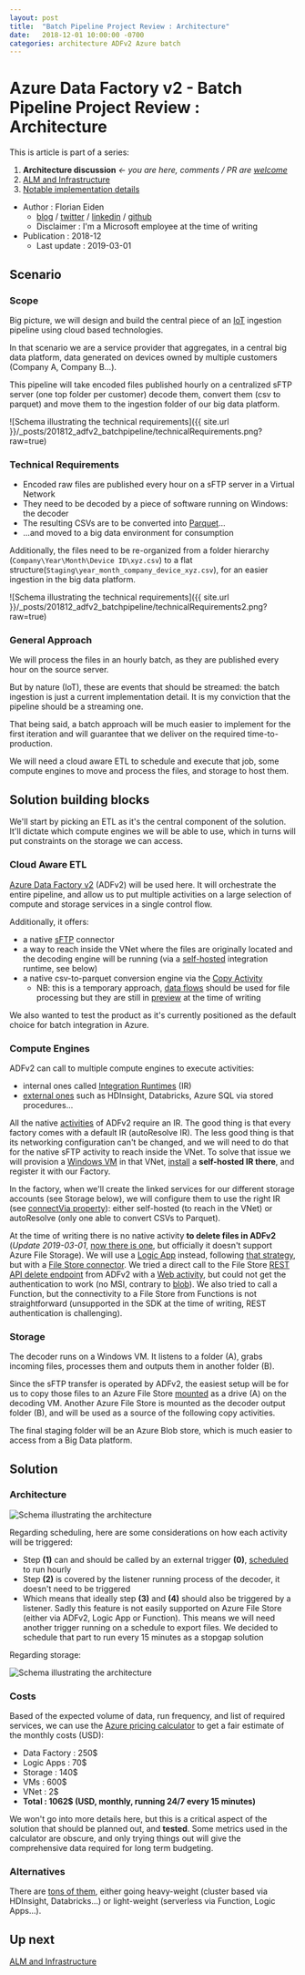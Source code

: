 ```yaml
---
layout: post
title:  "Batch Pipeline Project Review : Architecture"
date:   2018-12-01 10:00:00 -0700
categories: architecture ADFv2 Azure batch
---
```


# Azure Data Factory v2 - Batch Pipeline Project Review : Architecture

This is article is part of a series:

1. **Architecture discussion** *<- you are here, comments / PR are [welcome](https://github.com/Fleid/fleid.github.io/blob/master/adfv2_batchepipeline/201812_adfv2_batchpipeline_adr.md)*
2. [ALM and Infrastructure](https://fleid.github.io/adfv2_batchepipeline/201812_adfv2_batchpipeline_alm)
3. [Notable implementation details](https://fleid.github.io/adfv2_batchepipeline/201812_adfv2_batchpipeline_implementation)

- Author : Florian Eiden
  - [blog](https://fleid.net/) / [twitter](https://twitter.com/fleid_bi?lang=en) / [linkedin](https://ca.linkedin.com/in/fleid) / [github](https://github.com/fleid)
  - Disclaimer : I'm a Microsoft employee at the time of writing
- Publication : 2018-12
  - Last update : 2019-03-01

## Scenario

### Scope

Big picture, we will design and build the central piece of an [IoT](https://en.wikipedia.org/wiki/Internet_of_things) ingestion pipeline using cloud based technologies.

In that scenario we are a service provider that aggregates, in a central big data platform, data generated on devices owned by multiple customers (Company A, Company B...).

This pipeline will take encoded files published hourly on a centralized sFTP server (one top folder per customer) decode them, convert them (csv to parquet) and move them to the ingestion folder of our big data platform.

![Schema illustrating the technical requirements]({{ site.url }}/_posts/201812_adfv2_batchpipeline/technicalRequirements.png?raw=true)

### Technical Requirements

- Encoded raw files are published every hour on a sFTP server in a Virtual Network
- They need to be decoded by a piece of software running on Windows: the decoder
- The resulting CSVs are to be converted into [Parquet](https://parquet.apache.org/)...
- ...and moved to a big data environment for consumption

Additionally, the files need to be re-organized from a folder hierarchy (`Company\Year\Month\Device ID\xyz.csv`) to a flat structure(`Staging\year_month_company_device_xyz.csv`), for an easier ingestion in the big data platform.

![Schema illustrating the technical requirements]({{ site.url }}/_posts/201812_adfv2_batchpipeline/technicalRequirements2.png?raw=true)

### General Approach

We will process the files in an hourly batch, as they are published every hour on the source server.

But by nature (IoT), these are events that should be streamed: the batch ingestion is just a current implementation detail. It is my conviction that the pipeline should be a streaming one.

That being said, a batch approach will be much easier to implement for the first iteration and will guarantee that we deliver on the required time-to-production.

We will need a cloud aware ETL to schedule and execute that job, some compute engines to move and process the files, and storage to host them.

## Solution building blocks

We'll start by picking an ETL as it's the central component of the solution. It'll dictate which compute engines we will be able to use, which in turns will put constraints on the storage we can access.

### Cloud Aware ETL

[Azure Data Factory v2](https://docs.microsoft.com/en-us/azure/data-factory/introduction) (ADFv2) will be used here. It will orchestrate the entire pipeline, and allow us to put multiple activities on a large selection of compute and storage services in a single control flow.

Additionally, it offers:

- a native [sFTP](https://docs.microsoft.com/en-us/azure/data-factory/connector-sftp) connector
- a way to reach inside the VNet where the files are originally located and the decoding engine will be running (via a [self-hosted](https://docs.microsoft.com/en-us/azure/data-factory/create-self-hosted-integration-runtime) integration runtime, see below)
- a native csv-to-parquet conversion engine via the [Copy Activity](https://docs.microsoft.com/en-us/azure/data-factory/copy-activity-overview)
  - NB: this is a temporary approach, [data flows](https://kromerbigdata.com/2018/09/21/azure-data-factory-visual-data-flows-for-data-transformation-preview/) should be used for file processing but they are still in [preview](https://forms.office.com/Pages/ResponsePage.aspx?id=v4j5cvGGr0GRqy180BHbR0bW_1HTuLVCg-zA7dpw8gFURFFCR04yQUpLTThXRktQV0VLREFWVTRBWi4u) at the time of writing

We also wanted to test the product as it's currently positioned as the default choice for batch integration in Azure.

### Compute Engines

ADFv2 can call to multiple compute engines to execute activities: 

- internal ones called [Integration Runtimes](https://docs.microsoft.com/en-us/azure/data-factory/concepts-integration-runtime) (IR)
- [external ones](https://docs.microsoft.com/en-us/azure/data-factory/transform-data) such as HDInsight, Databricks, Azure SQL via stored procedures...

All the native [activities](https://docs.microsoft.com/en-us/azure/data-factory/concepts-pipelines-activities) of ADFv2 require an IR. The good thing is that every factory comes with a default IR (autoResolve IR). The less good thing is that its networking configuration can't be changed, and we will need to do that for the native sFTP activity to reach inside the VNet. To solve that issue we will provision a [Windows VM](https://docs.microsoft.com/en-us/azure/data-factory/create-self-hosted-integration-runtime#prerequisites) in that VNet, [install](https://docs.microsoft.com/en-us/azure/data-factory/create-self-hosted-integration-runtime#install-and-register-self-hosted-ir-from-the-download-center) a **self-hosted IR there**, and register it with our Factory. 

In the factory, when we'll create the linked services for our different storage accounts (see Storage below), we will configure them to use the right IR (see [connectVia property](https://docs.microsoft.com/en-us/azure/data-factory/concepts-datasets-linked-services#linked-service-json)): either self-hosted (to reach in the VNet) or autoResolve (only one able to convert CSVs to Parquet).

At the time of writing there is no native activity **to delete files in ADFv2** (*Update 2019-03-01*, [now there is one](https://docs.microsoft.com/en-us/azure/data-factory/delete-activity), but officially it doesn't support Azure File Storage). We will use a [Logic App](https://docs.microsoft.com/en-us/azure/logic-apps/logic-apps-overview) instead, following [that strategy](https://kromerbigdata.com/2018/03/15/azure-data-factory-delete-from-azure-blob-storage-and-table-storage/), but with a [File Store connector](https://docs.microsoft.com/en-us/connectors/azurefile/). We tried a direct call to the File Store [REST API delete endpoint](https://docs.microsoft.com/en-us/rest/api/storageservices/delete-file2) from ADFv2 with a [Web activity](https://docs.microsoft.com/en-us/azure/data-factory/control-flow-web-activity), but could not get the authentication to work (no MSI, contrary to [blob](https://toonvanhoutte.wordpress.com/2018/12/05/delete-blobs-in-azure-data-factory-by-leveraging-msi/)). We also tried to call a Function, but the connectivity to a File Store from Functions is not straightforward (unsupported in the SDK at the time of writing, REST authentication is challenging).

### Storage

The decoder runs on a Windows VM. It listens to a folder (A), grabs incoming files, processes them and outputs them in another folder (B).

Since the sFTP transfer is operated by ADFv2, the easiest setup will be for us to copy those files to an Azure File Store [mounted](https://docs.microsoft.com/en-us/azure/virtual-machines/windows/mount-azure-file-storage) as a drive (A) on the decoding VM. Another Azure File Store is mounted as the decoder output folder (B), and will be used as a source of the following copy activities.

The final staging folder will be an Azure Blob store, which is much easier to access from a Big Data platform.

## Solution

### Architecture

![Schema illustrating the architecture](/_posts/201812_adfv2_batchpipeline/technicalArchitecture.png?raw=true)

Regarding scheduling, here are some considerations on how each activity will be triggered:

- Step **(1)** can and should be called by an external trigger **(0)**, [scheduled](https://docs.microsoft.com/en-us/azure/data-factory/concepts-pipeline-execution-triggers#schedule-trigger) to run hourly
- Step **(2)** is covered by the listener running process of the decoder, it doesn't need to be triggered
- Which means that ideally step **(3)** and **(4)** should also be triggered by a listener. Sadly this feature is not easily supported on Azure File Store (either via ADFv2, Logic App or Function). This means we will need another trigger running on a schedule to export files. We decided to schedule that part to run every 15 minutes as a stopgap solution

Regarding storage:

![Schema illustrating the architecture](/_posts/201812_adfv2_batchpipeline/technicalArchitecture2.png?raw=true)

### Costs

Based of the expected volume of data, run frequency, and list of required services, we can use the [Azure pricing calculator](https://azure.microsoft.com/en-us/pricing/calculator/) to get a fair estimate of the monthly costs (USD):

- Data Factory : 250$
- Logic Apps : 70$
- Storage : 140$
- VMs : 600$
- VNet : 2$
- **Total : 1062$ (USD, monthly, running 24/7 every 15 minutes)**

We won't go into more details here, but this is a critical aspect of the solution that should be planned out, and **tested**. Some metrics used in the calculator are obscure, and only trying things out will give the comprehensive data required for long term budgeting.

### Alternatives

There are [tons of them](https://www.jamesserra.com/archive/2019/01/what-product-to-use-to-transform-my-data/), either going heavy-weight (cluster based via HDInsight, Databricks...) or light-weight (serverless via Function, Logic Apps...).

## Up next

[ALM and Infrastructure](https://fleid.github.io/adfv2_batchepipeline/201812_adfv2_batchpipeline_alm)